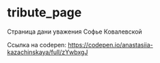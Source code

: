 # tribute_page
Страница дани уважения Софье Ковалевской

Ссылка на codepen:
https://codepen.io/anastasiia-kazachinskaya/full/zYwbxgJ

